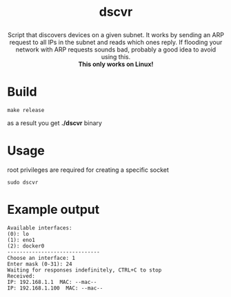 # <p align="center">**dscvr**</p>
<p align="center">
Script that discovers devices on a given subnet. It works by sending an ARP request
to all IPs in the subnet and reads which ones reply. If flooding your network with ARP requests sounds bad, probably a good idea to avoid using this. </br><b>This only works on Linux!</b> </p>

# Build
```
make release
```
as a result you get **./dscvr** binary
# Usage
root privileges are required for creating a specific socket
```
sudo dscvr
```
# Example output

```
Available interfaces: 
(0): lo 
(1): eno1 
(2): docker0 
------------------------------ 
Choose an interface: 1 
Enter mask (0-31): 24 
Waiting for responses indefinitely, CTRL+C to stop 
Received: 
IP: 192.168.1.1  MAC: --mac--
IP: 192.168.1.100  MAC: --mac--
```